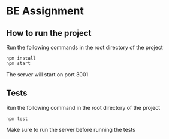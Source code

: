 # BE Assignment

## How to run the project
Run the following commands in the root directory of the project
```
npm install
npm start
```
The server will start on port 3001

## Tests
Run the following command in the root directory of the project
```
npm test
```
Make sure to run the server before running the tests